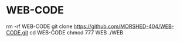 # WEB-CODE

rm -rf WEB-CODE
git clone https://github.com/MORSHED-404/WEB-CODE.git
cd WEB-CODE
chmod 777 WEB
./WEB
